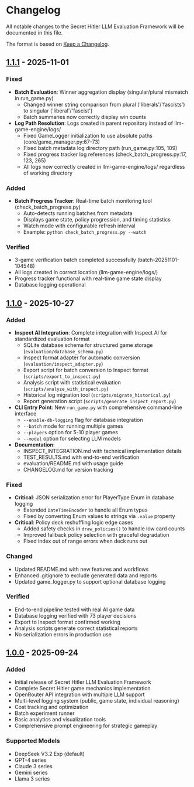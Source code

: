 # Changelog

All notable changes to the Secret Hitler LLM Evaluation Framework will be documented in this file.

The format is based on [Keep a Changelog](https://keepachangelog.com/en/1.0.0/).

## [1.1.1] - 2025-11-01

### Fixed
- **Batch Evaluation**: Winner aggregation display (singular/plural mismatch in run_game.py)
  - Changed winner string comparison from plural ('liberals'/'fascists') to singular ('liberal'/'fascist')
  - Batch summaries now correctly display win counts
- **Log Path Resolution**: Logs created in parent repository instead of llm-game-engine/logs/
  - Fixed GameLogger initialization to use absolute paths (core/game_manager.py:67-73)
  - Fixed batch metadata log directory path (run_game.py:105, 109)
  - Fixed progress tracker log references (check_batch_progress.py:17, 123, 265)
  - All logs now correctly created in llm-game-engine/logs/ regardless of working directory

### Added
- **Batch Progress Tracker**: Real-time batch monitoring tool (check_batch_progress.py)
  - Auto-detects running batches from metadata
  - Displays game state, policy progression, and timing statistics
  - Watch mode with configurable refresh interval
  - Example: `python check_batch_progress.py --watch`

### Verified
- 3-game verification batch completed successfully (batch-20251101-104548)
- All logs created in correct location (llm-game-engine/logs/)
- Progress tracker functional with real-time game state display
- Database logging operational

## [1.1.0] - 2025-10-27

### Added
- **Inspect AI Integration**: Complete integration with Inspect AI for standardized evaluation format
  - SQLite database schema for structured game storage (`evaluation/database_schema.py`)
  - Inspect format adapter for automatic conversion (`evaluation/inspect_adapter.py`)
  - Export script for batch conversion to Inspect format (`scripts/export_to_inspect.py`)
  - Analysis script with statistical evaluation (`scripts/analyze_with_inspect.py`)
  - Historical log migration tool (`scripts/migrate_historical.py`)
  - Report generation script (`scripts/generate_inspect_report.py`)
- **CLI Entry Point**: New `run_game.py` with comprehensive command-line interface
  - `--enable-db-logging` flag for database integration
  - `--batch` mode for running multiple games
  - `--players` option for 5-10 player games
  - `--model` option for selecting LLM models
- **Documentation**:
  - INSPECT_INTEGRATION.md with technical implementation details
  - TEST_RESULTS.md with end-to-end verification
  - evaluation/README.md with usage guide
  - CHANGELOG.md for version tracking

### Fixed
- **Critical**: JSON serialization error for PlayerType Enum in database logging
  - Extended `DateTimeEncoder` to handle all Enum types
  - Fixed by converting Enum values to strings via `.value` property
- **Critical**: Policy deck reshuffling logic edge cases
  - Added safety checks in `draw_policies()` to handle low card counts
  - Improved fallback policy selection with graceful degradation
  - Fixed index out of range errors when deck runs out

### Changed
- Updated README.md with new features and workflows
- Enhanced .gitignore to exclude generated data and reports
- Updated game_logger.py to support optional database logging

### Verified
- End-to-end pipeline tested with real AI game data
- Database logging verified with 73 player decisions
- Export to Inspect format confirmed working
- Analysis scripts generate correct statistical reports
- No serialization errors in production use

## [1.0.0] - 2025-09-24

### Added
- Initial release of Secret Hitler LLM Evaluation Framework
- Complete Secret Hitler game mechanics implementation
- OpenRouter API integration with multiple LLM support
- Multi-level logging system (public, game state, individual reasoning)
- Cost tracking and optimization
- Batch experiment runner
- Basic analytics and visualization tools
- Comprehensive prompt engineering for strategic gameplay

### Supported Models
- DeepSeek V3.2 Exp (default)
- GPT-4 series
- Claude 3 series
- Gemini series
- Llama 3 series

[1.1.1]: https://github.com/stchakwdev/Secret_H_Evals/compare/v1.1.0...v1.1.1
[1.1.0]: https://github.com/stchakwdev/Secret_H_Evals/compare/v1.0.0...v1.1.0
[1.0.0]: https://github.com/stchakwdev/Secret_H_Evals/releases/tag/v1.0.0
